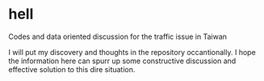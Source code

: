 # hell
Codes and data oriented discussion for the traffic issue in Taiwan 

I will put my discovery and thoughts in the repository occantionally. I hope the information here can spurr up some constructive discussion and effective solution to this dire situation.
